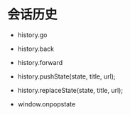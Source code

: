 # 会话历史

* history.go
* history.back
* history.forward

* history.pushState(state, title, url);
* history.replaceState(state, title, url);

* window.onpopstate
